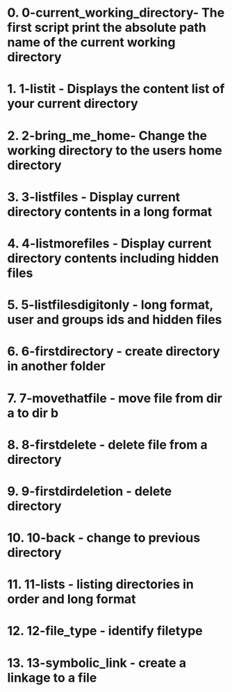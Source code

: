 # 0. 0-current_working_directory- The first script print the absolute path name of the current working directory
# 1. 1-listit - Displays the content list of your current directory
# 2. 2-bring_me_home- Change the working directory to the users home directory
# 3. 3-listfiles - Display current directory contents in a long format
# 4. 4-listmorefiles - Display current directory contents including hidden files
# 5. 5-listfilesdigitonly - long format, user and groups ids and hidden files
# 6. 6-firstdirectory - create directory in another folder
# 7. 7-movethatfile - move file from dir a to dir b
# 8. 8-firstdelete - delete file from a directory
# 9. 9-firstdirdeletion - delete directory
# 10. 10-back - change to previous directory
# 11. 11-lists - listing directories in order and long format
# 12. 12-file_type - identify filetype
# 13. 13-symbolic_link - create a linkage to a file

